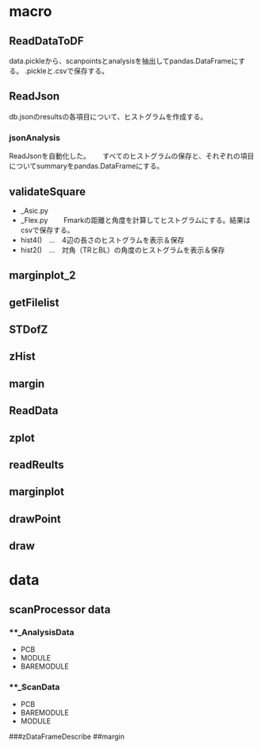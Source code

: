 # macro
## ReadDataToDF
   data.pickleから、scanpointsとanalysisを抽出してpandas.DataFrameにする。
  .pickleと.csvで保存する。
## ReadJson
  db.jsonのresultsの各項目について、ヒストグラムを作成する。
### jsonAnalysis
ReadJsonを自動化した。　　
すべてのヒストグラムの保存と、それぞれの項目についてsummaryをpandas.DataFrameにする。

## validateSquare
+ _Asic.py
+ _Flex.py　　
Fmarkの距離と角度を計算してヒストグラムにする。結果はcsvで保存する。　　
+ hist4()　…　4辺の長さのヒストグラムを表示＆保存
+ hist2()　…　対角（TRとBL）の角度のヒストグラムを表示＆保存
    
## marginplot_2
## getFilelist
## STDofZ
## zHist
## margin
## ReadData
## zplot
## readReults
## marginplot
## drawPoint
## draw


# data
## scanProcessor data
### **_AnalysisData  
+ PCB
+ MODULE
+ BAREMODULE
### **_ScanData
+ PCB
+ BAREMODULE
+ MODULE

###zDataFrameDescribe
##margin
